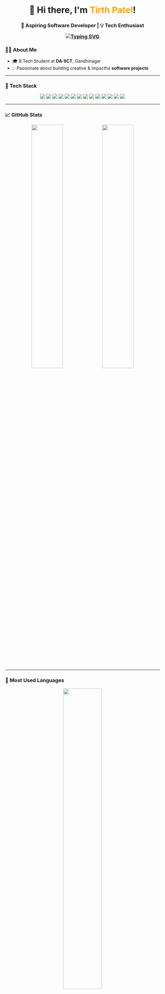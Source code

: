 <!-- Profile Header with Emojis and Centered Styling -->
<h1 align="center">👋 Hi there, I'm <span style="color:#fca311">Tirth Patel</span>!</h1>
<h3 align="center">🚀 Aspiring Software Developer | 💡 Tech Enthusiast 

<p align="center">
  <a href="https://git.io/typing-svg"><img src="https://readme-typing-svg.herokuapp.com?font=Fira+Code&pause=1000&width=435&lines=Hello+I+am+Tirth+Patel+" alt="Typing SVG" /></a>
</p>

### 👨‍💻 **About Me**

- 🎓 B.Tech Student at **DA-IICT**, Gandhinagar  
- 💡 Passionate about building creative & impactful **software projects**

---


### 🧰 **Tech Stack**

<p align="center">
  <img src="https://img.shields.io/badge/C++-00599C?style=for-the-badge&logo=cplusplus&logoColor=white" />
  <img src="https://img.shields.io/badge/C-000000?style=for-the-badge&logo=c&logoColor=white" />
  <img src="https://img.shields.io/badge/Python-3776AB?style=for-the-badge&logo=python&logoColor=white" />
  <img src="https://img.shields.io/badge/HTML5-E34F26?style=for-the-badge&logo=html5&logoColor=white" />
  <img src="https://img.shields.io/badge/CSS3-1572B6?style=for-the-badge&logo=css3&logoColor=white" />
  <img src="https://img.shields.io/badge/JavaScript-F7DF1E?style=for-the-badge&logo=javascript&logoColor=black" />
  <img src="https://img.shields.io/badge/Node.js-339933?style=for-the-badge&logo=nodedotjs&logoColor=white" />
  <img src="https://img.shields.io/badge/Express.js-000000?style=for-the-badge&logo=express&logoColor=white" />
  <img src="https://img.shields.io/badge/Git-F05032?style=for-the-badge&logo=git&logoColor=white" />
  <img src="https://img.shields.io/badge/Linux-FCC624?style=for-the-badge&logo=linux&logoColor=black" />
  <img src="https://img.shields.io/badge/OOPs-Principles-9C27B0?style=for-the-badge&logo=codeforces&logoColor=white" />
  <img src="https://img.shields.io/badge/NumPy-013243?style=for-the-badge&logo=numpy&logoColor=white" />
  <img src="https://img.shields.io/badge/Pandas-150458?style=for-the-badge&logo=pandas&logoColor=white" />
  <img src="https://img.shields.io/badge/OpenCV-5C3EE8?style=for-the-badge&logo=opencv&logoColor=white" />
</p>






---

### 📈 **GitHub Stats**

<p align="center">
  <img src="https://github-readme-stats.vercel.app/api?username=Tirth9978&show_icons=true&theme=tokyonight&hide_border=true&border_radius=10" width="45%" />
  <img src="https://github-readme-streak-stats.herokuapp.com/?user=Tirth9978&theme=tokyonight&hide_border=true&border_radius=10" width="45%" />
</p>

---

### 🎯 **Most Used Languages**

<p align="center">
  <img src="https://github-readme-stats.vercel.app/api/top-langs/?username=Tirth9978&layout=compact&theme=dark&hide_border=true&border_radius=10" width="50%" />
</p>

---

### 🌐 **Connect With Me**

<p align="center">
  <a href="https://www.linkedin.com/in/tirth-patel-34635832a/" target="_blank">
    <img src="https://img.shields.io/badge/LinkedIn-0A66C2?style=for-the-badge&logo=linkedin&logoColor=white" />
  </a>
  <a href="mailto:tirthppatel9978@gmail.com">
    <img src="https://img.shields.io/badge/Gmail-D14836?style=for-the-badge&logo=gmail&logoColor=white" />
  </a>
  <a href="https://github.com/Tirth9978/" target="_blank">
    <img src="https://img.shields.io/badge/GitHub-181717?style=for-the-badge&logo=github&logoColor=white" />
  </a>
</p>

---

### 🚀 **Goals for 2025**

- 🥇 Master Advanced DSA Concepts  
- 💻 Build Scalable Web Applications  
- 📚 Contribute to Open Source Projects  
- 📝 Publish Technical Blogs on **Medium**  
- 🔍 Learn New Technologies & Frameworks

---

### 🤝 **Let's Collaborate!**

- 🛠️ Interested in **software projects**, **DSA implementations**, or **cybersecurity tools**  
- 📩 Feel free to reach out: **[tirthppatel9978@gmail.com](mailto:tirthppatel9978@gmail.com)**

---

<p align="center">
  <img src="https://media.giphy.com/media/qgQUggAC3Pfv687qPC/giphy.gif" width="300" />
</p>
